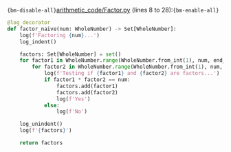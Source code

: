 `{bm-disable-all}`[arithmetic_code/Factor.py](arithmetic_code/Factor.py) (lines 8 to 28):`{bm-enable-all}`

```python
@log_decorator
def factor_naive(num: WholeNumber) -> Set[WholeNumber]:
    log(f'Factoring {num}...')
    log_indent()

    factors: Set[WholeNumber] = set()
    for factor1 in WholeNumber.range(WholeNumber.from_int(1), num, end_inclusive=True):
        for factor2 in WholeNumber.range(WholeNumber.from_int(1), num, end_inclusive=True):
            log(f'Testing if {factor1} and {factor2} are factors...')
            if factor1 * factor2 == num:
                factors.add(factor1)
                factors.add(factor2)
                log(f'Yes')
            else:
                log(f'No')

    log_unindent()
    log(f'{factors}')

    return factors
```